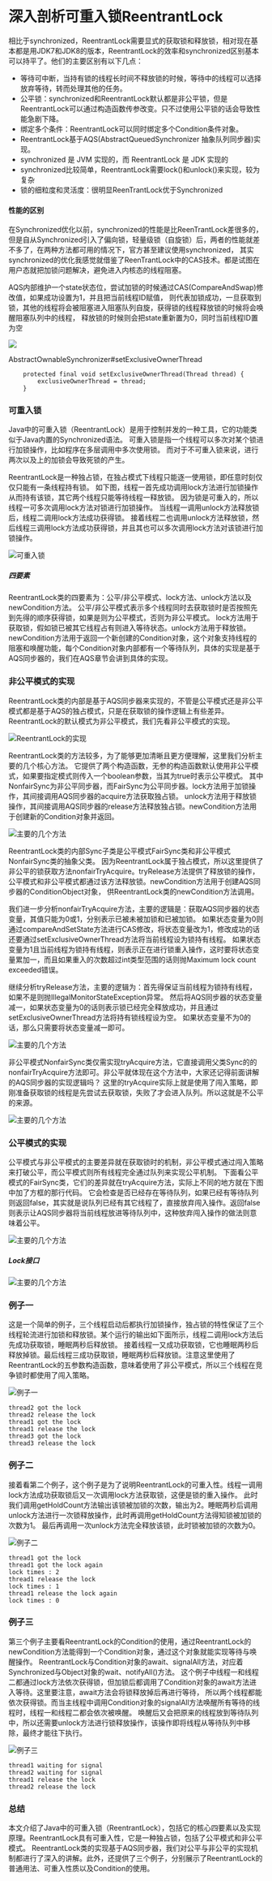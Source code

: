 # 深入剖析可重入锁ReentrantLock

相比于synchronized，ReentrantLock需要显式的获取锁和释放锁，相对现在基本都是用JDK7和JDK8的版本，ReentrantLock的效率和synchronized区别基本可以持平了。他们的主要区别有以下几点：

* 等待可中断，当持有锁的线程长时间不释放锁的时候，等待中的线程可以选择放弃等待，转而处理其他的任务。
* 公平锁：synchronized和ReentrantLock默认都是非公平锁，但是ReentrantLock可以通过构造函数传参改变。只不过使用公平锁的话会导致性能急剧下降。
* 绑定多个条件：ReentrantLock可以同时绑定多个Condition条件对象。
* ReentrantLock基于AQS(AbstractQueuedSynchronizer 抽象队列同步器)实现。
* synchronized 是 JVM 实现的，而 ReentrantLock 是 JDK 实现的
* synchronized比较简单，ReentrantLock需要lock()和unlock()来实现，较为复杂
* 锁的细粒度和灵活度：很明显ReenTrantLock优于Synchronized


#### 性能的区别

在Synchronized优化以前，synchronized的性能是比ReenTrantLock差很多的，但是自从Synchronized引入了偏向锁，轻量级锁（自旋锁）后，两者的性能就差不多了，在两种方法都可用的情况下，官方甚至建议使用synchronized，
其实synchronized的优化我感觉就借鉴了ReenTrantLock中的CAS技术。都是试图在用户态就把加锁问题解决，避免进入内核态的线程阻塞。

AQS内部维护一个state状态位，尝试加锁的时候通过CAS(CompareAndSwap)修改值，如果成功设置为1，并且把当前线程ID赋值，
则代表加锁成功，一旦获取到锁，其他的线程将会被阻塞进入阻塞队列自旋，获得锁的线程释放锁的时候将会唤醒阻塞队列中的线程，
释放锁的时候则会把state重新置为0，同时当前线程ID置为空

![](../image/c7/ReentrantLock-11.png)

AbstractOwnableSynchronizer#setExclusiveOwnerThread
```
    protected final void setExclusiveOwnerThread(Thread thread) {
        exclusiveOwnerThread = thread;
    }
```

### 可重入锁

Java中的可重入锁（ReentrantLock）是用于控制并发的一种工具，它的功能类似于Java内置的Synchronized语法。
可重入锁是指一个线程可以多次对某个锁进行加锁操作，比如程序在多层调用中多次使用锁。
而对于不可重入锁来说，进行两次以及上的加锁会导致死锁的产生。

ReentrantLock是一种独占锁，在独占模式下线程只能逐一使用锁，即任意时刻仅仅只能有一条线程持有锁。
如下图，线程一首先成功调用lock方法进行加锁操作从而持有该锁，其它两个线程只能等待线程一释放锁。
因为锁是可重入的，所以线程一可多次调用lock方法对锁进行加锁操作。
当线程一调用unlock方法释放锁后，线程二调用lock方法成功获得锁。
接着线程二也调用unlock方法释放锁，然后线程三调用lock方法成功获得锁，并且其也可以多次调用lock方法对该锁进行加锁操作。

![可重入锁](../image/c7/ReentrantLock-1.png)


##### 四要素

ReentrantLock类的四要素为：公平/非公平模式、lock方法、unlock方法以及newCondition方法。
公平/非公平模式表示多个线程同时去获取锁时是否按照先到先得的顺序获得锁，如果是则为公平模式，否则为非公平模式。
lock方法用于获取锁，假如锁已被其它线程占有则进入等待状态。unlock方法用于释放锁。
newCondition方法用于返回一个新创建的Condition对象，这个对象支持线程的阻塞和唤醒功能，每个Condition对象内部都有一个等待队列，具体的实现是基于AQS同步器的，我们在AQS章节会讲到具体的实现。

### 非公平模式的实现

ReentrantLock类的内部是基于AQS同步器来实现的，不管是公平模式还是非公平模式都是基于AQS的独占模式，只是在获取锁的操作逻辑上有些差异。
ReentrantLock的默认模式为非公平模式，我们先看非公平模式的实现。

![ReentrantLock的实现](../image/c7/ReentrantLock-2.png)

ReentrantLock类的方法较多，为了能够更加清晰且更方便理解，这里我们分析主要的几个核心方法。
它提供了两个构造函数，无参的构造函数默认使用非公平模式，如果要指定模式则传入一个boolean参数，当其为true时表示公平模式。
其中NonfairSync为非公平同步器，而FairSync为公平同步器。lock方法用于加锁操作，其间接调用AQS同步器的acquire方法获取独占锁。
unlock方法用于释放锁操作，其间接调用AQS同步器的release方法释放独占锁。newCondition方法用于创建新的Condition对象并返回。

![主要的几个方法](../image/c7/ReentrantLock-3.png)


ReentrantLock类的内部Sync子类是公平模式FairSync类和非公平模式NonfairSync类的抽象父类。
因为ReentrantLock属于独占模式，所以这里提供了非公平的锁获取方法nonfairTryAcquire。tryRelease方法提供了释放锁的操作，
公平模式和非公平模式都通过该方法释放锁。newCondition方法用于创建AQS同步器的ConditionObject对象，
供ReentrantLock类的newCondition方法调用。

我们进一步分析nonfairTryAcquire方法，主要的逻辑是：获取AQS同步器的状态变量，其值只能为0或1，分别表示已被未被加锁和已被加锁。
如果状态变量为0则通过compareAndSetState方法进行CAS修改，将状态变量改为1，修改成功的话还要通过setExclusiveOwnerThread方法将当前线程设为锁持有线程。
如果状态变量为1且当前线程为锁持有线程，则表示正在进行锁重入操作，这时要将状态变量累加一，而且如果重入的次数超过int类型范围的话则抛Maximum lock count exceeded错误。

继续分析tryRelease方法，主要的逻辑为：首先得保证当前线程为锁持有线程，如果不是则抛IllegalMonitorStateException异常。
然后将AQS同步器的状态变量减一，如果状态变量为0的话则表示锁已经完全释放成功，并且通过setExclusiveOwnerThread方法将持有锁线程设为空。
如果状态变量不为0的话，那么只需要将状态变量减一即可。

![主要的几个方法](../image/c7/ReentrantLock-4.png)

非公平模式NonfairSync类仅需实现tryAcquire方法，它直接调用父类Sync的的nonfairTryAcquire方法即可。非公平就体现在这个方法中，大家还记得前面讲解的AQS同步器的实现逻辑吗？
这里的tryAcquire实际上就是使用了闯入策略，即刚准备获取锁的线程是先尝试去获取锁，失败了才会进入队列。所以这就是不公平的来源。

![主要的几个方法](../image/c7/ReentrantLock-5.png)

### 公平模式的实现

公平模式与非公平模式的主要差异就在获取锁时的机制，非公平模式通过闯入策略来打破公平，而公平模式则所有线程完全通过队列来实现公平机制。
下面看公平模式的FairSync类，它们的差异就在tryAcquire方法，实际上不同的地方就在下图中加了方框的那行代码。
它会检查是否已经存在等待队列，如果已经有等待队列则返回false，其实就是说队列已经有其它线程了，直接放弃闯入操作。返回false则表示让AQS同步器将当前线程放进等待队列中，这种放弃闯入操作的做法则意味着公平。


![主要的几个方法](../image/c7/ReentrantLock-6.png)

##### Lock接口

![主要的几个方法](../image/c7/ReentrantLock-7.png)

### 例子一

这是一个简单的例子，三个线程启动后都执行加锁操作，独占锁的特性保证了三个线程轮流进行加锁和释放锁。某个运行的输出如下面所示，线程二调用lock方法后先成功获取锁，睡眠两秒后释放锁。
接着线程一又成功获取锁，它也睡眠两秒后释放掉锁。最后线程三成功获取锁，睡眠两秒后释放锁。注意这里使用了ReentrantLock的五参数构造函数，意味着使用了非公平模式，所以三个线程在竞争锁时都使用了闯入策略。

![例子一](../image/c7/ReentrantLock-8.png)

```code
thread2 got the lock
thread2 release the lock
thread1 got the lock
thread1 release the lock
thread3 got the lock
thread3 release the lock
```

### 例子二

接着看第二个例子，这个例子是为了说明ReentrantLock的可重入性。线程一调用lock方法成功获取锁后又一次调用lock方法获取锁，这便是锁的重入操作。
此时我们调用getHoldCount方法输出该锁被加锁的次数，输出为2。睡眠两秒后调用unlock方法进行一次锁释放操作，此时再调用getHoldCount方法得知锁被加锁的次数为1。
最后再调用一次unlock方法完全释放该锁，此时锁被加锁的次数为0。

![例子二](../image/c7/ReentrantLock-9.png)

```code
thread1 got the lock
thread1 got the lock again
lock times : 2
thread1 release the lock
lock times : 1
thread1 release the lock again
lock times : 0
```

### 例子三

第三个例子主要看ReentrantLock的Condition的使用，通过ReentrantLock的newCondition方法能得到一个Condition对象，通过这个对象就能实现等待与唤醒操作。
ReentrantLock与Condition对象的await、signalAll方法，对应着Synchronized与Object对象的wait、notifyAll()方法。
这个例子中线程一和线程二都通过lock方法依次获得锁，但加锁后都调用了Condition对象的await方法进入等待。这里要注意，await方法会将锁释放掉后再进行等待，
所以两个线程都能依次获得锁。而当主线程中调用Condition对象的signalAll方法唤醒所有等待的线程时，线程一和线程二都会依次被唤醒。
唤醒后又会把原来的线程放到等待队列中，所以还需要unlock方法进行锁释放操作，该操作即将线程从等待队列中移除，最终才能往下执行。

![例子三](../image/c7/ReentrantLock-10.png)

```code
thread1 waiting for signal
thread2 waiting for signal
thread1 release the lock
thread2 release the lock
```

### 总结

本文介绍了Java中的可重入锁（ReentrantLock），包括它的核心四要素以及实现原理。ReentrantLock具有可重入性，它是一种独占锁，包括了公平模式和非公平模式。
ReentrantLock类的实现基于AQS同步器，我们对公平与非公平的实现机制都进行了深入的讲解。此外，还提供了三个例子，分别展示了ReentrantLock的普通用法、可重入性质以及Condition的使用。
